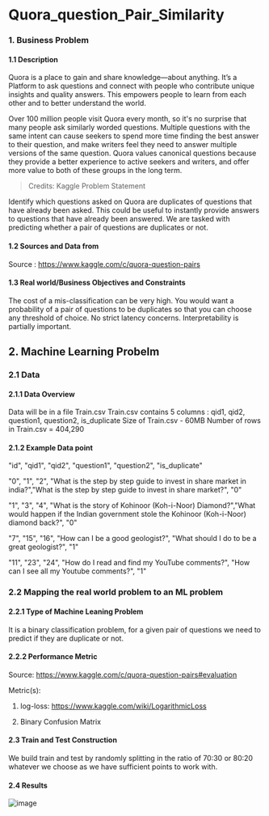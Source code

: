 # Quora_question_Pair_Similarity

### 1. Business Problem
#### 1.1 Description
Quora is a place to gain and share knowledge—about anything. It’s a Platform to ask questions and connect with people who contribute unique insights and quality answers. This empowers people to learn from each other and to better understand the world.

Over 100 million people visit Quora every month, so it's no surprise that many people ask similarly worded questions. Multiple questions with the same intent can cause seekers to spend more time finding the best answer to their question, and make writers feel they need to answer multiple versions of the same question. Quora values canonical questions because they provide a better experience to active seekers and writers, and offer more value to both of these groups in the long term.

> Credits: Kaggle
Problem Statement

Identify which questions asked on Quora are duplicates of questions that have already been asked.
This could be useful to instantly provide answers to questions that have already been answered.
We are tasked with predicting whether a pair of questions are duplicates or not.
#### 1.2 Sources and Data from
Source : https://www.kaggle.com/c/quora-question-pairs

#### 1.3 Real world/Business Objectives and Constraints
The cost of a mis-classification can be very high.
You would want a probability of a pair of questions to be duplicates so that you can choose any threshold of choice.
No strict latency concerns.
Interpretability is partially important.

## 2. Machine Learning Probelm
### 2.1 Data
#### 2.1.1 Data Overview
Data will be in a file Train.csv
Train.csv contains 5 columns : qid1, qid2, question1, question2, is_duplicate
Size of Train.csv - 60MB
Number of rows in Train.csv = 404,290

#### 2.1.2 Example Data point
"id", "qid1", "qid2", "question1", "question2", "is_duplicate"

"0", "1", "2", "What is the step by step guide to invest in share market in india?","What is the step by step guide to invest in share market?", "0"

"1", "3", "4", "What is the story of Kohinoor (Koh-i-Noor) Diamond?","What would happen if the Indian government stole the Kohinoor (Koh-i-Noor) diamond back?", "0"

"7", "15", "16", "How can I be a good geologist?", "What should I do to be a great geologist?", "1"

"11", "23", "24", "How do I read and find my YouTube comments?", "How can I see all my Youtube comments?", "1"

### 2.2 Mapping the real world problem to an ML problem

#### 2.2.1 Type of Machine Leaning Problem
It is a binary classification problem, for a given pair of questions we need to predict if they are duplicate or not.

#### 2.2.2 Performance Metric
Source: https://www.kaggle.com/c/quora-question-pairs#evaluation

Metric(s):

1. log-loss: https://www.kaggle.com/wiki/LogarithmicLoss

2. Binary Confusion Matrix

#### 2.3 Train and Test Construction

We build train and test by randomly splitting in the ratio of 70:30 or 80:20 whatever we choose as we have sufficient points to work with.

#### 2.4 Results 
![image](https://github.com/AbhishekSinghRwt/Quora_question_Pair_Similarity/assets/132810849/1b14d417-0b39-4e79-bac0-02558c23c6e6)


